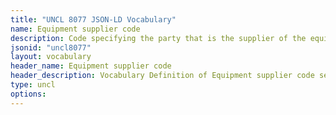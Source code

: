 ```yaml
---
title: "UNCL 8077 JSON-LD Vocabulary"
name: Equipment supplier code
description: Code specifying the party that is the supplier of the equipment.
jsonid: "uncl8077"
layout: vocabulary
header_name: Equipment supplier code
header_description: Vocabulary Definition of Equipment supplier code semantics in HTML format. JSON-LD format is available at [uncl8077.jsonld](/vocabulary/uncl8077.jsonld)
type: uncl
options:
---
```

